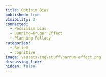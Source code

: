 ```yaml
---
title: Optisim Bias
published: true
visibility: 2
connected:
  - Pessimism bias
  - Dunning–Kruger Effect
  - Planning Fallacy
categories:
  - Belief
  - Cognitive
image: \assets\img\stuff\barnum-effect.png
discussing_link: 
hidden: false
---
```


